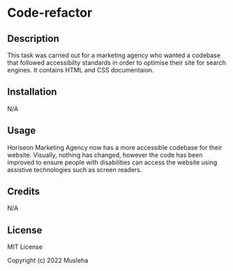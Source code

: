 # Code-refactor

## Description

This task was carried out for a marketing agency who wanted a codebase that followed accessibilty standards in order to optimise their site for search engines. It contains HTML and CSS documentaion.


## Installation

N/A

## Usage

Horiseon Marketing Agency now has a more accessible codebase for their website. Visually, nothing has changed, however the code has been improved to ensure people with disabilities can access the website using assistive technologies such as screen readers. 

## Credits

N/A

## License

MIT License

Copyright (c) 2022 Musleha

